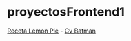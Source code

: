 # proyectosFrontend1
[Receta Lemon Pie](https://matiasrus.github.io/proyectosFrontend1/Tp_Receta) -
[Cv Batman](https://matiasrus.github.io/proyectosFrontend1/Tp_Cv_Batman)

